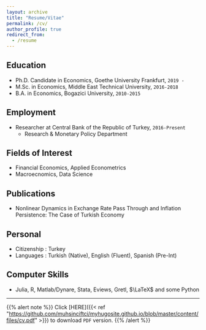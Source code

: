```yaml
---
layout: archive
title: "Resume/Vitae"
permalink: /cv/
author_profile: true
redirect_from:
  - /resume
---
```


## Education
* Ph.D. Candidate in Economics, Goethe University Frankfurt, `2019 - `
* M.Sc. in Economics, Middle East Technical University, `2016-2018`
* B.A. in Economics, Bogazici University, `2010-2015`

  
## Employment
* Researcher at Central Bank of the Republic of Turkey, `2016-Present`
  * Research & Monetary Policy Department
  
## Fields of Interest
* Financial Economics, Applied Econometrics
* Macroecnomics, Data Science

## Publications

* Nonlinear Dynamics in Exchange Rate Pass Through and Inflation Persistence: The Case of Turkish Economy

## Personal
* Citizenship :  Turkey
* Languages :  Turkish (Native), English (Fluent), Spanish (Pre-Int)

## Computer Skills
* Julia, R, Matlab/Dynare, Stata, Eviews, Gretl, $\LaTeX$ and some Python

----

{{% alert note %}}
Click [HERE]({{< ref "https://github.com/muhsinciftci/myhugosite.github.io/blob/master/content/files/cv.pdf" >}}) to download `PDF` version.
{{% /alert %}}

